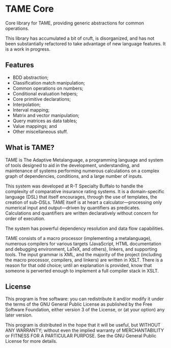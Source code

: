 # TAME Core
Core library for TAME, providing generic abstractions for common
operations.

This library has accumulated a bit of cruft, is disorganized, and has
not been substantially refactored to take advantage of new language
features.  It is a work in progress.


## Features
- BDD abstraction;
- Classification match manipulation;
- Common operations on numbers;
- Conditional evaluation helpers;
- Core primitive declarations;
- Interpolation;
- Interval mapping;
- Matrix and vector manipulation;
- Query matrices as data tables;
- Value mappings; and
- Other miscellaneous stuff.


## What is TAME?
TAME is The Adaptive Metalanguage, a programming language and system of tools
designed to aid in the development, understanding, and maintenance of systems
performing numerous calculations on a complex graph of dependencies,
conditions, and a large number of inputs.

This system was developed at R-T Specialty Buffalo to handle the complexity of
comparative insurance rating systems. It is a domain-specific language (DSL)
that itself encourages, through the use of templates, the creation of sub-DSLs.
TAME itself is at heart a calculator—processing only numerical input and
output—driven by quantifiers as predicates. Calculations and quantifiers are
written declaratively without concern for order of execution.

The system has powerful dependency resolution and data flow capabilities.

TAME consists of a macro processor (implementing a metalanguage), numerous
compilers for various targets (JavaScript, HTML documentation and debugging
environment, LaTeX, and others), linkers, and supporting tools.  The input
grammar is XML, and the majority of the project (including the macro processor,
compilers, and linkers) are written in XSLT. There is a reason for that odd
choice; until an explanation is provided, know that someone is perverted enough
to implement a full compiler stack in XSLT.


## License
This program is free software: you can redistribute it and/or modify it
under the terms of the GNU General Public License as published by the Free
Software Foundation, either version 3 of the License, or (at your option)
any later version.

This program is distributed in the hope that it will be useful, but WITHOUT ANY
WARRANTY; without even the implied warranty of MERCHANTABILITY or FITNESS FOR A
PARTICULAR PURPOSE.  See the GNU General Public License for more details.


